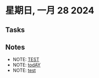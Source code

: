 # 星期日, 一月 28 2024

## Tasks

## Notes

- NOTE: [TEST](28/TEST.md)
- NOTE: [todAY](28/todAY.md)
- NOTE: [test](28/test.md)
